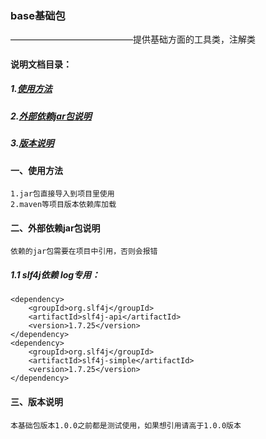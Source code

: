 ### base基础包
——————————————提供基础方面的工具类，注解类
#### 说明文档目录：
#####     1.[使用方法](#一使用方法)
#####     2.[外部依赖jar包说明](#二外部依赖jar包说明)
#####     3.[版本说明](#三版本说明)
#### 一、使用方法
    1.jar包直接导入到项目里使用
    2.maven等项目版本依赖库加载
#### 二、外部依赖jar包说明
    依赖的jar包需要在项目中引用，否则会报错
##### 1.1 slf4j依赖 log专用：
    <dependency>
        <groupId>org.slf4j</groupId>
        <artifactId>slf4j-api</artifactId>
        <version>1.7.25</version>
    </dependency>
    <dependency>
        <groupId>org.slf4j</groupId>
        <artifactId>slf4j-simple</artifactId>
        <version>1.7.25</version>
    </dependency>  
#### 三、版本说明
    本基础包版本1.0.0之前都是测试使用，如果想引用请高于1.0.0版本
